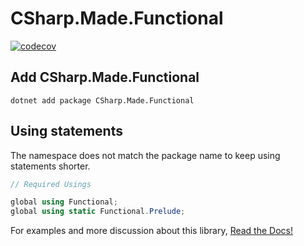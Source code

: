 # CSharp.Made.Functional
[![codecov](https://codecov.io/gh/th3oth3rjak3/CSharp.Made.Functional/graph/badge.svg?token=5UF3R55ET6)](https://codecov.io/gh/th3oth3rjak3/CSharp.Made.Functional)

## Add CSharp.Made.Functional

```title="Command Line"
dotnet add package CSharp.Made.Functional
```

## Using statements

The namespace does not match the package name to keep using statements shorter.

```cs title="Usings.cs"
// Required Usings

global using Functional;
global using static Functional.Prelude;
```

For examples and more discussion about this library, [Read the Docs!](https://th3oth3rjak3.github.io/CSharp.Made.Functional)
